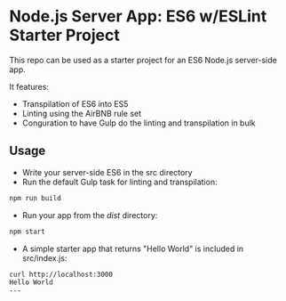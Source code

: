 # Node.js Server App: ES6 w/ESLint Starter Project

This repo can be used as a starter project for an ES6 Node.js server-side app.  

It features:
* Transpilation of ES6 into ES5
* Linting using the AirBNB rule set
* Conguration to have Gulp do the linting and transpilation in bulk

## Usage
* Write your server-side ES6 in the src directory
* Run the default Gulp task for linting and transpilation:
```bash
npm run build
```
* Run your app from the _dist_ directory:
```bash
npm start
```
* A simple starter app that returns "Hello World" is included in src/index.js:
```bash
curl http://localhost:3000
Hello World
---
